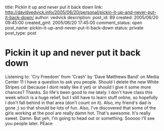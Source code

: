 title: Pickin it up and never put it back down
link: http://davidvedvick.info/2005/06/20/personal/pickin-it-up-and-never-put-it-back-down/
author: vedvick
description: 
post_id: 89
created: 2005/06/20 09:45:00
created_gmt: 2005/06/20 17:45:00
comment_status: open
post_name: pickin-it-up-and-never-put-it-back-down
status: private
post_type: post

# Pickin it up and never put it back down

Listening to: 'Cry Freedom' from 'Crash' by 'Dave Matthews Band' on Media Center 11 I have a question to ask you people. Should I delete the new White Stripes cd (because I dont really like it yet) or should I give it some more chances? Thanks. So life's been good to me lately. I don't have class this week which is a huge relief, but I still have to learn stuff online, so hopefully I don't fall behind in that area (don't count on it). Also, my friend's dad is gone ;) so that should be lots of fun. Also, I've discovered that some of the girls working at the pool are really damn hot. That's awesome. It's really sweet. Damn. But yeh, I'm going to head out or something. Sooooo I'll see you people later. PEace
